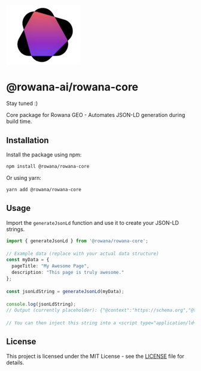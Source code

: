 <img src="RowanaLogoWhiteBG.png" alt="Rowana Logo" width="200"/>

# @rowana-ai/rowana-core

Stay tuned :)

Core package for Rowana GEO - Automates JSON-LD generation during build time.

## Installation

Install the package using npm:

```bash
npm install @rowana/rowana-core
```

Or using yarn:

```bash
yarn add @rowana/rowana-core
```

## Usage

Import the `generateJsonLd` function and use it to create your JSON-LD strings.

```typescript
import { generateJsonLd } from '@rowana/rowana-core';

// Example data (replace with your actual data structure)
const myData = {
  pageTitle: "My Awesome Page",
  description: "This page is truly awesome."
};

const jsonLdString = generateJsonLd(myData);

console.log(jsonLdString);
// Output (currently placeholder): {"@context":"https://schema.org","@type":"WebPage","name":"Placeholder"}

// You can then inject this string into a <script type="application/ld+json"> tag in your HTML.
```

## License

This project is licensed under the MIT License - see the [LICENSE](LICENSE) file for details.
